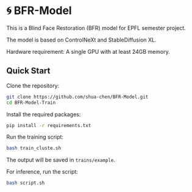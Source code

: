# 🌀 BFR-Model

This is a Blind Face Restoration (BFR) model for EPFL semester project.

The model is based on ControlNeXt and StableDiffusion XL.

Hardware requirement: A single GPU with at least 24GB memory.

## Quick Start

Clone the repository:

```bash
git clone https://github.com/shua-chen/BFR-Model.git
cd BFR-Model-Train
```

Install the required packages:

```bash
pip install -r requirements.txt
```

Run the training script:

```bash
bash train_cluste.sh
```

The output will be saved in `trains/example`.


For inference, run the script:

```bash
bash script.sh
```
